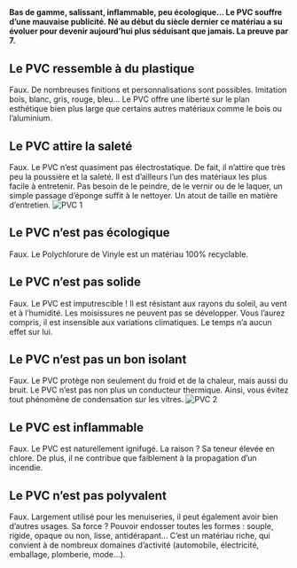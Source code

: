 ##
**Bas de gamme, salissant, inflammable, peu écologique… Le PVC souffre d’une mauvaise publicité. Né au début du siècle dernier ce matériau a su évoluer pour devenir aujourd’hui plus séduisant que jamais. La preuve par 7.**
## **Le PVC ressemble à du plastique**
Faux. De nombreuses finitions et personnalisations sont possibles. Imitation bois, blanc, gris, rouge, bleu… Le PVC offre une liberté sur le plan esthétique bien plus large que certains autres matériaux comme le bois ou l’aluminium.
## **Le PVC attire la saleté**
Faux. Le PVC n’est quasiment pas électrostatique. De fait, il n’attire que très peu la poussière et la saleté. Il est d’ailleurs l’un des matériaux les plus facile à entretenir. Pas besoin de le peindre, de le vernir ou de le laquer, un simple passage d’éponge suffit à le nettoyer. Un atout de taille en matière d’entretien.
![PVC 1](http://www.lapeyre.fr/img/contrib/3297e75410a00b5a/201617964-min.jpg)
##
## **Le PVC n’est pas écologique**
Faux. Le Polychlorure de Vinyle est un matériau 100% recyclable.
## **Le PVC n’est pas solide**
Faux. Le PVC est imputrescible ! Il est résistant aux rayons du soleil, au vent et à l’humidité. Les moisissures ne peuvent pas se développer. Vous l’aurez compris, il est insensible aux variations climatiques. Le temps n’a aucun effet sur lui.
## **Le PVC n’est pas un bon isolant**
Faux. Le PVC protège non seulement du froid et de la chaleur, mais aussi du bruit. Le PVC n’est pas non plus un conducteur thermique. Ainsi, vous évitez tout phénomène de condensation sur les vitres.
![PVC 2](http://www.lapeyre.fr/img/contrib/3297e75410a00b63/201515610-min.jpg)
## **Le PVC est inflammable**
Faux. Le PVC est naturellement ignifugé. La raison ? Sa teneur élevée en chlore. De plus, il ne contribue que faiblement à la propagation d’un incendie.
## **Le PVC n’est pas polyvalent**
Faux. Largement utilisé pour les menuiseries, il peut également avoir bien d’autres usages. Sa force ? Pouvoir endosser toutes les formes : souple, rigide, opaque ou non, lisse, antidérapant… C’est un matériau riche, qui convient à de nombreux domaines d’activité (automobile, électricité, emballage, plomberie, mode…).